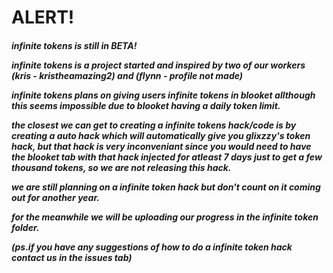 <h1>ALERT! <h5> infinite tokens is still in BETA!

infinite tokens is a project started and inspired by two of our workers (kris - kristheamazing2) and (flynn - profile not made)

infinite tokens plans on giving users infinite tokens in blooket allthough this seems impossible due to blooket having a daily token limit.

the closest we can get to creating a infinite tokens hack/code is by creating a auto hack which will automatically give you glixzzy's token hack, but
that hack is very inconveniant since you would need to have the blooket tab with that hack injected for atleast 7 days just to get a few thousand tokens,
so we are not releasing this hack.

we are still planning on a infinite token hack but don't count on it coming out for another year.

for the meanwhile we will be uploading our progress in the infinite token folder.



(ps.if you have any suggestions of how to do a infinite token hack contact us in the issues tab)
